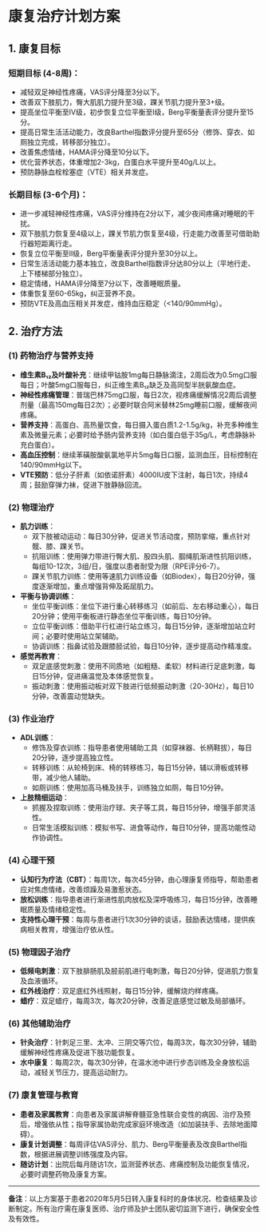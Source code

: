 # 康复治疗计划方案

## 1. 康复目标

### 短期目标 (4-8周)：
- 减轻双足神经性疼痛，VAS评分降至3分以下。
- 改善双下肢肌力，臀大肌肌力提升至3级，踝关节肌力提升至3+级。
- 提高坐位平衡至Ⅳ级，初步恢复立位平衡至Ⅰ级，Berg平衡量表评分提升至15分。
- 提高日常生活活动能力，改良Barthel指数评分提升至65分（修饰、穿衣、如厕独立完成，转移部分独立）。
- 改善焦虑情绪，HAMA评分降至10分以下。
- 优化营养状态，体重增加2-3kg，白蛋白水平提升至40g/L以上。
- 预防静脉血栓栓塞症（VTE）相关并发症。

### 长期目标 (3-6个月)：
- 进一步减轻神经性疼痛，VAS评分维持在2分以下，减少夜间疼痛对睡眠的干扰。
- 双下肢肌力恢复至4级以上，踝关节肌力恢复至4级，行走能力改善至可借助助行器短距离行走。
- 恢复立位平衡至Ⅱ级，Berg平衡量表评分提升至30分以上。
- 日常生活活动能力基本独立，改良Barthel指数评分达80分以上（平地行走、上下楼梯部分独立）。
- 稳定情绪，HAMA评分降至7分以下，改善睡眠质量。
- 体重恢复至60-65kg，纠正营养不良。
- 预防VTE及高血压相关并发症，维持血压稳定（<140/90mmHg）。

## 2. 治疗方法

### (1) 药物治疗与营养支持
- **维生素B₁₂及叶酸补充**：继续甲钴胺1mg每日静脉滴注，2周后改为0.5mg口服每日；叶酸5mg口服每日，纠正维生素B₁₂缺乏及高同型半胱氨酸血症。
- **神经性疼痛管理**：普瑞巴林75mg口服，每日2次，视疼痛缓解情况2周后调整剂量（最高150mg每日2次）；必要时联合阿米替林25mg睡前口服，缓解夜间疼痛。
- **营养支持**：高蛋白、高热量饮食，每日摄入蛋白质1.2-1.5g/kg，补充多种维生素及微量元素；必要时给予肠内营养支持（如白蛋白低于35g/L，考虑静脉补充白蛋白）。
- **高血压控制**：继续苯磺胺酸氨氯地平片5mg每日口服，监测血压，目标控制在140/90mmHg以下。
- **VTE预防**：低分子肝素（如依诺肝素）4000IU皮下注射，每日1次，持续4周；鼓励穿弹力袜，促进下肢静脉回流。

### (2) 物理治疗
- **肌力训练**：
  - 双下肢被动运动：每日30分钟，促进关节活动度，预防挛缩，重点针对髋、膝、踝关节。
  - 抗阻训练：使用弹力带进行臀大肌、股四头肌、腘绳肌渐进性抗阻训练，每组10-12次，3组/日，强度以患者耐受为限（RPE评分6-7）。
  - 踝关节肌力训练：使用等速肌力训练设备（如Biodex），每日20分钟，强度逐渐增加，重点增强背伸及跖屈肌力。
- **平衡与协调训练**：
  - 坐位平衡训练：坐位下进行重心转移练习（如前后、左右移动重心），每日20分钟；使用平衡板进行静态坐位平衡训练，每日10分钟。
  - 立位平衡训练：借助平行杠进行站立练习，每日15分钟，逐渐增加站立时间；必要时使用站立架辅助。
  - 协调训练：指鼻试验及跟膝胫试验，每日10分钟，逐步提高动作精准度。
- **感觉再教育**：
  - 双足底感觉刺激：使用不同质地（如粗糙、柔软）材料进行足底刺激，每日15分钟，促进痛温觉及本体感觉恢复。
  - 振动刺激：使用振动板对双下肢进行低频振动刺激（20-30Hz），每日10分钟，改善震动觉缺失。

### (3) 作业治疗
- **ADL训练**：
  - 修饰及穿衣训练：指导患者使用辅助工具（如穿袜器、长柄鞋拔），每日20分钟，逐步提高独立性。
  - 转移训练：从轮椅到床、椅的转移练习，每日15分钟，辅以滑板或转移带，减少他人辅助。
  - 如厕训练：使用加高马桶及扶手，训练独立如厕，每日10分钟。
- **上肢精细运动**：
  - 抓握及捏取训练：使用治疗球、夹子等工具，每日15分钟，增强手部灵活性。
  - 日常生活模拟训练：模拟书写、进食等动作，每日10分钟，提高功能性动作协调性。

### (4) 心理干预
- **认知行为疗法（CBT）**：每周1次，每次45分钟，由心理康复师指导，帮助患者应对焦虑情绪，改善烦躁及易激惹状态。
- **放松训练**：指导患者进行渐进性肌肉放松及深呼吸练习，每日15分钟，改善睡眠质量及情绪稳定性。
- **支持性心理干预**：每周与患者进行1次30分钟的谈话，鼓励表达情绪，提供疾病相关教育，增强治疗依从性。

### (5) 物理因子治疗
- **低频电刺激**：双下肢腓肠肌及胫前肌进行电刺激，每日20分钟，促进肌力恢复及血液循环。
- **红外线治疗**：双足底红外线照射，每日15分钟，缓解烧灼样疼痛。
- **蜡疗**：双足蜡疗，每周3次，每次20分钟，改善足底感觉过敏及局部循环。

### (6) 其他辅助治疗
- **针灸治疗**：针刺足三里、太冲、三阴交等穴位，每周3次，每次30分钟，辅助缓解神经性疼痛及促进下肢功能恢复。
- **水中康复**：每周2次，每次30分钟，在温水池中进行步态训练及全身放松运动，减轻关节压力，提高运动耐力。

### (7) 康复管理与教育
- **患者及家属教育**：向患者及家属讲解脊髓亚急性联合变性的病因、治疗及预后，增强依从性；指导家属协助完成家庭环境改造（如加装扶手、去除地面障碍）。
- **康复计划调整**：每周评估VAS评分、肌力、Berg平衡量表及改良Barthel指数，根据进展调整训练强度及内容。
- **随访计划**：出院后每月随访1次，监测营养状态、疼痛控制及功能恢复情况，必要时调整药物及康复方案。

---

**备注**：以上方案基于患者2020年5月5日转入康复科时的身体状况、检查结果及诊断制定。所有治疗需在康复医师、治疗师及护士团队密切监测下进行，确保安全性及有效性。
